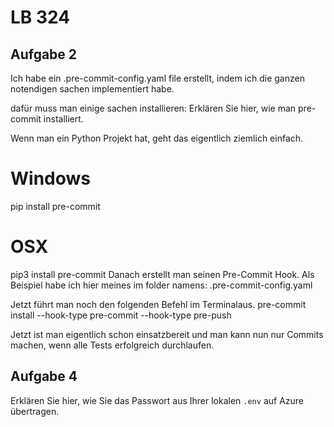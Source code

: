 # LB 324

## Aufgabe 2
Ich habe ein .pre-commit-config.yaml file erstellt, indem ich die ganzen notendigen sachen implementiert habe.

dafür muss man einige sachen installieren:
Erklären Sie hier, wie man pre-commit installiert.

Wenn man ein Python Projekt hat, geht das eigentlich ziemlich einfach.
# Windows
pip install pre-commit

# OSX
pip3 install pre-commit
Danach erstellt man seinen Pre-Commit Hook. Als Beispiel habe ich hier meines im folder namens: .pre-commit-config.yaml

Jetzt führt man noch den folgenden Befehl im Terminalaus.
pre-commit install --hook-type pre-commit --hook-type pre-push

Jetzt ist man eigentlich schon einsatzbereit und man kann nun nur Commits machen, wenn alle Tests erfolgreich durchlaufen.

## Aufgabe 4
Erklären Sie hier, wie Sie das Passwort aus Ihrer lokalen `.env` auf Azure übertragen.
